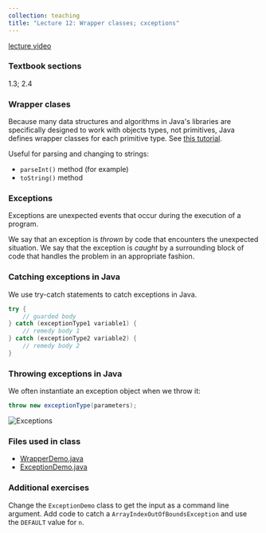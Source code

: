 ```yaml
---
collection: teaching
title: "Lecture 12: Wrapper classes; cxceptions"
---
```


[lecture video]()

### Textbook sections
1.3; 2.4

### Wrapper clases

Because many data structures and algorithms in Java's libraries are
specifically designed to work with objects types, not primitives, Java defines
wrapper classes for each primitive type. See [this tutorial](https://www.w3schools.com/java/java_wrapper_classes.asp).

Useful for parsing and changing to strings:
* `parseInt()` method (for example)
* `toString()` method

### Exceptions

Exceptions are unexpected events that occur during the execution of a program.

We say that an exception is *thrown* by code that encounters the unexpected
situation. We say that the exception is *caught* by a surrounding block of code
that handles the problem in an appropriate fashion.

### Catching exceptions in Java

We use try-catch statements to catch exceptions in Java.

```java
try {
    // guarded body
} catch (exceptionType1 variable1) {
    // remedy body 1
} catch (exceptionType2 variable2) {
	// remedy body 2
}
```

### Throwing exceptions in Java

We often instantiate an exception object when we throw it:

```java
throw new exceptionType(parameters);
```

![Exceptions](https://lgw2.github.io/teaching/csci132-fall-2022/lectures/exceptions.png)

### Files used in class
* [WrapperDemo.java](https://lgw2.github.io/teaching/csci132-fall-2022/lectures/WrapperDemo.java)
* [ExceptionDemo.java](https://lgw2.github.io/teaching/csci132-fall-2022/lectures/ExceptionDemo.java)

### Additional exercises
Change the `ExceptionDemo` class to get the input as a command line argument. Add
code to catch a `ArrayIndexOutOfBoundsException` and use the `DEFAULT` value
for `n`.
